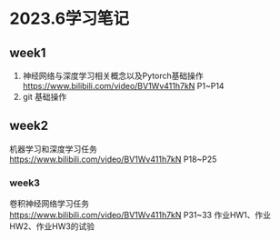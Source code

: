 # 2023.6学习笔记
## week1
1.  神经网络与深度学习相关概念以及Pytorch基础操作  
https://www.bilibili.com/video/BV1Wv411h7kN P1~P14
2. git 基础操作

## week2 
 机器学习和深度学习任务  
 https://www.bilibili.com/video/BV1Wv411h7kN P18~P25

 ### week3
 卷积神经网络学习任务  
  https://www.bilibili.com/video/BV1Wv411h7kN P31~33
  作业HW1、作业HW2、作业HW3的试验
